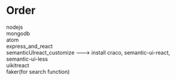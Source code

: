 # Order
nodejs<br>
mongodb<br>
atom<br>
express_and_react<br>
semanticUIreact_customize ---> install craco, semantic-ui-react, semantic-ui-less<br>
uikitreact<br>
faker(for search function)<br>
